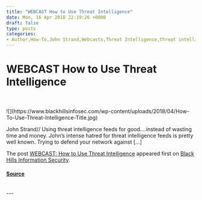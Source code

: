 ```yaml
---
title: "WEBCAST How to Use Threat Intelligence"
date: Mon, 16 Apr 2018 22:19:26 +0000
draft: false
type: posts
categories: 
- Author,How-To,John Strand,Webcasts,Threat Intelligence,threat intelligence feeds,webcast
---
```

# WEBCAST How to Use Threat Intelligence

<br/>

<br/>
![](https://www.blackhillsinfosec.com/wp-content/uploads/2018/04/How-To-Use-Threat-Intelligence-Title.jpg)

John Strand// Using threat intelligence feeds for good….instead of wasting time and money. John’s intense hatred for threat intelligence feeds is pretty well known. Trying to defend your network against \[…\]

The post [WEBCAST: How to Use Threat Intelligence](https://www.blackhillsinfosec.com/webcast-how-to-use-threat-intelligence/) appeared first on [Black Hills Information Security](https://www.blackhillsinfosec.com).

#### [Source](https://www.blackhillsinfosec.com/webcast-how-to-use-threat-intelligence/)

<br/>
---
